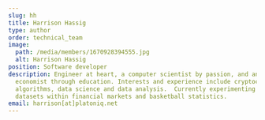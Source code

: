 ```yaml
---
slug: hh
title: Harrison Hassig
type: author
order: technical_team
image:
  path: /media/members/1670928394555.jpg
  alt: Harrison Hassig
position: Software developer
description: Engineer at heart, a computer scientist by passion, and an
  economist through education. Interests and experience include cryptocurrency,
  algorithms, data science and data analysis.  Currently experimenting with
  datasets within financial markets and basketball statistics.
email: harrison[at]platoniq.net
---
```

